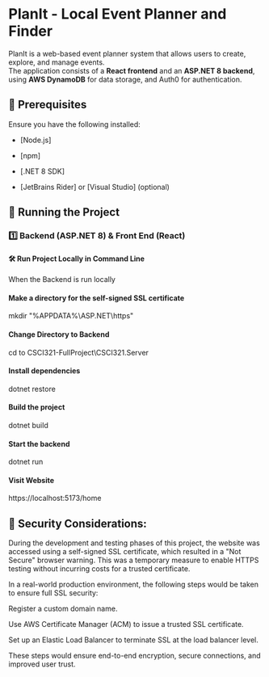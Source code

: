 # PlanIt - Local Event Planner and Finder

PlanIt is a web-based event planner system that allows users to create, explore, and manage events.  
The application consists of a **React frontend** and an **ASP.NET 8 backend**, using **AWS DynamoDB** for data storage, and Auth0 for authentication.

## 📌 Prerequisites

Ensure you have the following installed:

- [Node.js]
- [npm]
- [.NET 8 SDK]

- [JetBrains Rider] or [Visual Studio] (optional)


## 🏃 Running the Project

### **1️⃣ Backend (ASP.NET 8) & Front End (React)**
#### 🛠️ **Run Project Locally in Command Line**

When the Backend is run locally

#### Make a directory for the self-signed SSL certificate

mkdir "%APPDATA%\ASP.NET\https"  

#### Change Directory to Backend

cd to CSCI321-FullProject\CSCI321.Server  
#### Install dependencies
dotnet restore  
#### Build the project
dotnet build   
#### Start the backend
dotnet run      

#### Visit Website
https://localhost:5173/home

## 🔑  Security Considerations:

During the development and testing phases of this project, the website was accessed using a self-signed SSL certificate, which resulted in a "Not Secure" browser warning. This was a temporary measure to enable HTTPS testing without incurring costs for a trusted certificate.

In a real-world production environment, the following steps would be taken to ensure full SSL security:

Register a custom domain name.

Use AWS Certificate Manager (ACM) to issue a trusted SSL certificate.

Set up an Elastic Load Balancer to terminate SSL at the load balancer level.

These steps would ensure end-to-end encryption, secure connections, and improved user trust.